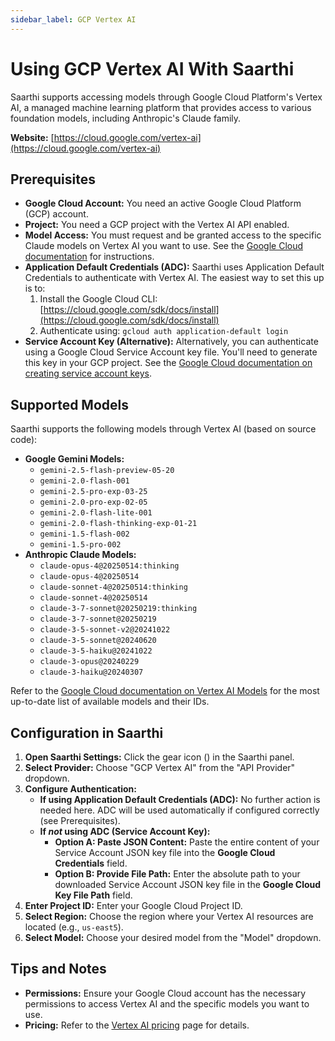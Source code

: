 ```yaml
---
sidebar_label: GCP Vertex AI
---
```


# Using GCP Vertex AI With Saarthi

Saarthi supports accessing models through Google Cloud Platform's Vertex AI, a managed machine learning platform that provides access to various foundation models, including Anthropic's Claude family.

**Website:** [https://cloud.google.com/vertex-ai](https://cloud.google.com/vertex-ai)

## Prerequisites

*   **Google Cloud Account:** You need an active Google Cloud Platform (GCP) account.
*   **Project:** You need a GCP project with the Vertex AI API enabled.
*   **Model Access:** You must request and be granted access to the specific Claude models on Vertex AI you want to use. See the [Google Cloud documentation](https://cloud.google.com/vertex-ai/generative-ai/docs/partner-models/use-claude#before_you_begin) for instructions.
*   **Application Default Credentials (ADC):**  Saarthi uses Application Default Credentials to authenticate with Vertex AI. The easiest way to set this up is to:
    1.  Install the Google Cloud CLI: [https://cloud.google.com/sdk/docs/install](https://cloud.google.com/sdk/docs/install)
    2.  Authenticate using: `gcloud auth application-default login`
*   **Service Account Key (Alternative):** Alternatively, you can authenticate using a Google Cloud Service Account key file. You'll need to generate this key in your GCP project. See the [Google Cloud documentation on creating service account keys](https://cloud.google.com/iam/docs/creating-managing-service-account-keys).

## Supported Models

Saarthi supports the following models through Vertex AI (based on source code):

*   **Google Gemini Models:**
    *   `gemini-2.5-flash-preview-05-20`
    *   `gemini-2.0-flash-001`
    *   `gemini-2.5-pro-exp-03-25`
    *   `gemini-2.0-pro-exp-02-05`
    *   `gemini-2.0-flash-lite-001`
    *   `gemini-2.0-flash-thinking-exp-01-21`
    *   `gemini-1.5-flash-002`
    *   `gemini-1.5-pro-002`
*   **Anthropic Claude Models:**
    *   `claude-opus-4@20250514:thinking`
    *   `claude-opus-4@20250514`
    *   `claude-sonnet-4@20250514:thinking`
    *   `claude-sonnet-4@20250514`
    *   `claude-3-7-sonnet@20250219:thinking`
    *   `claude-3-7-sonnet@20250219`
    *   `claude-3-5-sonnet-v2@20241022`
    *   `claude-3-5-sonnet@20240620`
    *   `claude-3-5-haiku@20241022`
    *   `claude-3-opus@20240229`
    *   `claude-3-haiku@20240307`

Refer to the [Google Cloud documentation on Vertex AI Models](https://cloud.google.com/vertex-ai/generative-ai/docs/learn/models) for the most up-to-date list of available models and their IDs.

## Configuration in Saarthi

1.  **Open Saarthi Settings:** Click the gear icon (<Codicon name="gear" />) in the Saarthi panel.
2.  **Select Provider:** Choose "GCP Vertex AI" from the "API Provider" dropdown.
3.  **Configure Authentication:**
    *   **If using Application Default Credentials (ADC):** No further action is needed here. ADC will be used automatically if configured correctly (see Prerequisites).
    *   **If *not* using ADC (Service Account Key):**
        *   **Option A: Paste JSON Content:** Paste the entire content of your Service Account JSON key file into the **Google Cloud Credentials** field.
        *   **Option B: Provide File Path:** Enter the absolute path to your downloaded Service Account JSON key file in the **Google Cloud Key File Path** field.
4.  **Enter Project ID:** Enter your Google Cloud Project ID.
5.  **Select Region:** Choose the region where your Vertex AI resources are located (e.g., `us-east5`).
6.  **Select Model:** Choose your desired model from the "Model" dropdown.
## Tips and Notes

*   **Permissions:**  Ensure your Google Cloud account has the necessary permissions to access Vertex AI and the specific models you want to use.
*   **Pricing:** Refer to the [Vertex AI pricing](https://cloud.google.com/vertex-ai/pricing) page for details.

